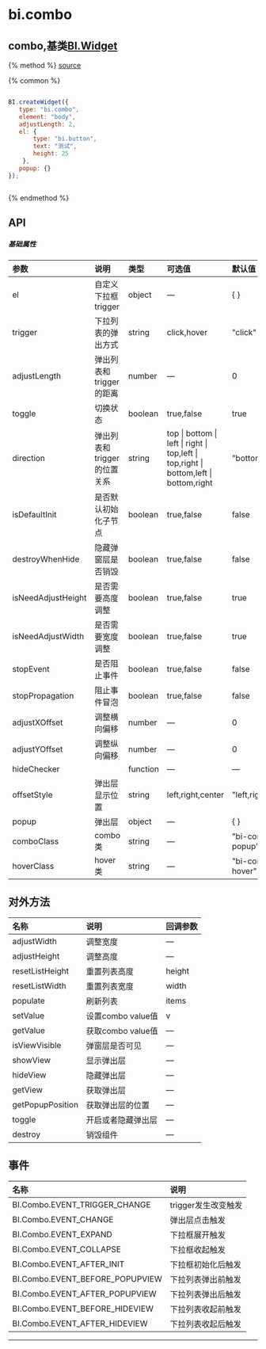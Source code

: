 # bi.combo

## combo,基类[BI.Widget](/core/widget.md)

{% method %}
[source](https://jsfiddle.net/fineui/wxykkjou/)

{% common %}
```javascript

BI.createWidget({
   type: "bi.combo",
   element: "body",
   adjustLength: 2,
   el: {
	   type: "bi.button",
       text: "测试",
       height: 25
	},
   popup: {}
});



```

{% endmethod %}

## API
##### 基础属性
| 参数    | 说明           | 类型  | 可选值 | 默认值
| :------ |:-------------  | :-----| :----|:----
| el | 自定义下拉框trigger | object | — |{ }|
| trigger | 下拉列表的弹出方式  | string |  click,hover | "click" |
| adjustLength | 弹出列表和trigger的距离 | number | — | 0 |
| toggle | 切换状态 | boolean | true,false | true |
| direction | 弹出列表和trigger的位置关系 | string | top &#124; bottom &#124; left &#124; right &#124; top,left &#124; top,right &#124; bottom,left &#124; bottom,right  | "bottom"|
| isDefaultInit | 是否默认初始化子节点 |boolean | true,false | false |
| destroyWhenHide | 隐藏弹窗层是否销毁 | boolean | true,false | false |
| isNeedAdjustHeight | 是否需要高度调整 | boolean | true,false | true |
| isNeedAdjustWidth | 是否需要宽度调整 | boolean | true,false | true |
| stopEvent | 是否阻止事件 | boolean | true,false | false |
| stopPropagation | 阻止事件冒泡 | boolean | true,false | false |
| adjustXOffset | 调整横向偏移 | number | — | 0 |
| adjustYOffset |调整纵向偏移 | number | — | 0 |
| hideChecker | | function | — | —|
| offsetStyle | 弹出层显示位置 | string | left,right,center | "left,right,center"|
| popup | 弹出层 | object | — | { }|
| comboClass | combo类 | string | — | "bi-combo-popup" |
| hoverClass | hover类 | string | — | "bi-combo-hover" |



## 对外方法
| 名称     | 说明                           |  回调参数     
| :------ |:-------------                  | :-----   
| adjustWidth | 调整宽度 | —|
| adjustHeight | 调整高度  | —|
| resetListHeight | 重置列表高度 | height |
| resetListWidth | 重置列表宽度 | width |
| populate | 刷新列表 | items  |
| setValue |设置combo value值| v |
| getValue | 获取combo value值 | —|
| isViewVisible | 弹窗层是否可见 | —|
| showView | 显示弹出层 | —|
| hideView | 隐藏弹出层 |—|
| getView | 获取弹出层 | —|
| getPopupPosition | 获取弹出层的位置 | —|
| toggle | 开启或者隐藏弹出层 | —|
| destroy | 销毁组件 | —|

## 事件
| 名称     | 说明                |
| :------ |:------------- |
|BI.Combo.EVENT_TRIGGER_CHANGE | trigger发生改变触发   |
|BI.Combo.EVENT_CHANGE |  弹出层点击触发          |
|BI.Combo.EVENT_EXPAND |  下拉框展开触发   |
|BI.Combo.EVENT_COLLAPSE |    下拉框收起触发
|BI.Combo.EVENT_AFTER_INIT |  下拉框初始化后触发 |
|BI.Combo.EVENT_BEFORE_POPUPVIEW | 下拉列表弹出前触发 |
|BI.Combo.EVENT_AFTER_POPUPVIEW | 下拉列表弹出后触发 |
|BI.Combo.EVENT_BEFORE_HIDEVIEW | 下拉列表收起前触发 |
|BI.Combo.EVENT_AFTER_HIDEVIEW | 下拉列表收起后触发 |


---


